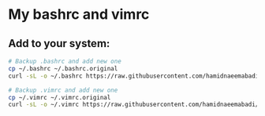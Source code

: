 # My bashrc and vimrc
## Add to your system:
```bash
# Backup .bashrc and add new one
cp ~/.bashrc ~/.bashrc.original
curl -sL -o ~/.bashrc https://raw.githubusercontent.com/hamidnaeemabadi/my-shell/main/bashrc

# Backup .vimrc and add new one
cp ~/.vimrc ~/.vimrc.original
curl -sL -o ~/.vimrc https://raw.githubusercontent.com/hamidnaeemabadi/my-shell/main/vimrc
```
